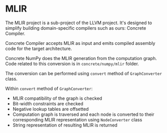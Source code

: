# MLIR

The MLIR project is a sub-project of the LLVM project. It's designed to simplify building domain-specific compilers such as ours: Concrete Compiler.

Concrete Compiler accepts MLIR as input and emits compiled assembly code for the target architecture.

Concrete NumPy does the MLIR generation from the computation graph. Code related to this conversion is in `concrete/numpy/mlir` folder.

The conversion can be performed using `convert` method of `GraphConverter` class.

Within `convert` method of `GraphConverter`:

* MLIR compatibility of the graph is checked
* Bit-width constraints are checked
* Negative lookup tables are offsetted
* Computation graph is traversed and each node is converted to their corresponding MLIR representation using `NodeConverter` class
* String representation of resulting MLIR is returned
